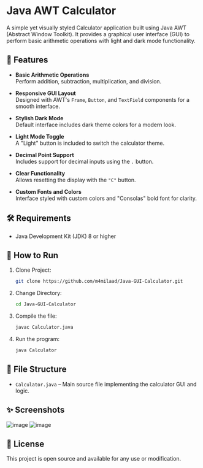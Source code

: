 # Java AWT Calculator

A simple yet visually styled Calculator application built using Java AWT (Abstract Window Toolkit). It provides a graphical user interface (GUI) to perform basic arithmetic operations with light and dark mode functionality.

## 🧮 Features

- **Basic Arithmetic Operations**  
  Perform addition, subtraction, multiplication, and division.

- **Responsive GUI Layout**  
  Designed with AWT's `Frame`, `Button`, and `TextField` components for a smooth interface.

- **Stylish Dark Mode**  
  Default interface includes dark theme colors for a modern look.

- **Light Mode Toggle**  
  A "Light" button is included to switch the calculator theme.

- **Decimal Point Support**  
  Includes support for decimal inputs using the `.` button.

- **Clear Functionality**  
  Allows resetting the display with the `"C"` button.

- **Custom Fonts and Colors**  
  Interface styled with custom colors and "Consolas" bold font for clarity.

## 🛠 Requirements

- Java Development Kit (JDK) 8 or higher

## 🚀 How to Run


1. Clone Project:
   ```bash
   git clone https://github.com/m4milaad/Java-GUI-Calculator.git
   ```

2. Change Directory:
   ```bash
   cd Java-GUI-Calculator
   ```

3. Compile the file:
   ```bash
   javac Calculator.java
   ```

4. Run the program:
   ```bash
   java Calculator
   ```

## 📁 File Structure

- `Calculator.java` – Main source file implementing the calculator GUI and logic.

## ✨ Screenshots

![image](https://github.com/user-attachments/assets/e9e65350-879f-42ba-91fa-7549bcaa6f60)
![image](https://github.com/user-attachments/assets/bbbc3b4f-b6c3-4d40-86ca-37e7b80510e6)



## 📄 License

This project is open source and available for any use or modification.
